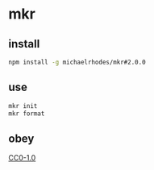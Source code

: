 # mkr

## install
```sh
npm install -g michaelrhodes/mkr#2.0.0
```

## use
```sh
mkr init
mkr format
```

## obey
[CC0-1.0](https://creativecommons.org/publicdomain/zero/1.0/)
